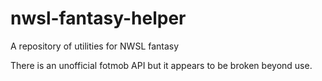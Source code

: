 # nwsl-fantasy-helper
A repository of utilities for NWSL fantasy

There is an unofficial fotmob API but it appears to be broken beyond use.
